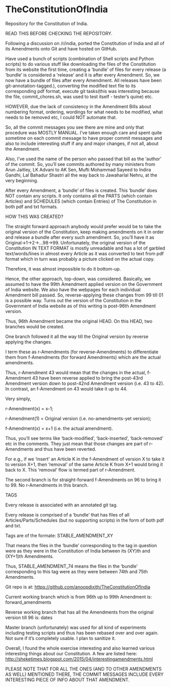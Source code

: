 # TheConstitutionOfIndia
Repository for the Constitution of India.

READ THIS BEFORE CHECKING THE REPOSITORY.

Following a discussion on /r/india, ported the Constitution of India and all of its Amendments onto Git and have hosted on GitHub. 

Have used a bunch of scripts (combination of Shell scripts and Python scripts) to do various stuff like downloading the files of the Constitution from its website the first time, creating a ‘bundle’ of files for every release (a ‘bundle’ is considered a ‘release’ and it is after every Amendment. So, we now have a bundle of files after every Amendment. All releases have been git-annotation-tagged.), converting the modified text file to its corresponding pdf format, execute git tasks(this was interesting because the file, commit_chores.sh, was used to test itself - tester’s quine)  etc. 

HOWEVER, due the lack of consistency in the Amendment Bills about numbering format, ordering, wordings for what needs to be modified, what needs to be removed etc, I could NOT automate that. 

So, all the commit messages you see there are mine and only that procedure was MOSTLY MANUAL. I’ve taken enough care and spent quite sometime on each commit message to have proper commit messages and also to include interesting stuff if any and major changes, if not all, about the Amendment. 

Also, I’ve used the name of the person who passed that bill as the ‘author’ of the commit. So, you’ll see commits authored by many ministers from Arun Jaitley, LK Advani to AK Sen, Mufti Mohammad Sayeed to Indira Gandhi, Lal Bahadur Shastri all the way back to Jawaharlal Nehru, at the very beginning.

After every Amendment, a ‘bundle’ of files is created. This ‘bundle’ does NOT contain any scripts. It only contains all the PARTS (which contain Articles) and SCHEDULES (which contain Entries) of The Constitution in both pdf and txt formats.

HOW THIS WAS CREATED?

The straight forward approach anybody would prefer would be to take the original version of the Constitution, keep making amendments on it in order and release a bundle after every such amendment. So, you’ll have it as Original->1->2->…98->99. Unfortunately, the original version of the Constitution IN TEXT FORMAT is mostly unreadable and has a lot of garbled text/words/lines in almost every Article as it was converted to text from pdf format which in turn was probably a picture clicked on the actual copy.

Therefore, it was almost impossible to do it bottom-up. 

Hence, the other approach, top-down, was considered. Basically, we assumed to have the 99th Amendment applied version on the Government of India website. We also have the webpages for each individual Amendment bill passed. So, reverse-applying these changes from 99 till 01 is a possible way. Turns out the version of the Constitution in the Government of India website as of this writing is post-96th Amendment version. 

Thus, 96th Amendment became the original HEAD. 
On this HEAD, two branches would be created.

One branch followed it all the way till the Original version by reverse applying the changes. 

I term these as r-Amendments (for reverse-Amendments) to differentiate them from f-Amendments (for forward Amendments) which are the actual amendments.

Thus, r-Amendment 43 would mean that the changes in the actual, f-Amendment 43 have been reverse applied to bring the post-43rd Amendment version down to post-42nd Amendment version (i.e. 43 to 42).
In contrast, an f-Amendment on 43 would take it up to 44. 

Very simply,

r-Amendment(x) = x-1;

r-Amendment(1) = Original version (i.e. no-amendments-yet version);

f-Amendment(x) = x+1 (i.e. the actual amendment).

Thus, you’ll see terms like ‘back-modified’, ‘back-inserted’, ‘back-removed’ etc in the comments. They just mean that those changes are part of r-Amendments and thus have been reverted.

For e.g., if we ‘insert' an Article K in the f-Amendment of version X to take it to version X+1, then ‘removal' of the same Article K from X+1 would bring it back to X. This ‘removal’
flow is termed part of r-Amendment. 



The second branch is for straight-forward f-Amendments on 96 to bring it to 99. No r-Amendments in this branch. 

TAGS

Every release is associated with an annotated git tag. 

Every release is comprised of a ‘bundle’ that has files of all Articles/Parts/Schedules (but no supporting scripts) in the form of both pdf and txt.

Tags are of the formate: STABLE_AMENDMENT_XY

That means the files in the ‘bundle’ corresponding to the tag in question were as they were in the Constitution of India between its (XY)th and (XY+1)th Amendments.

Thus, STABLE_AMENDMENT_74 means the files in the ‘bundle’ corresponding to this tag were as they were between 74th and 75th Amendments.

Git repo is at: https://github.com/anoopdixith/TheConstitutionOfIndia

Current working branch which is from 96th up to 99th Amendment is: forward_amendments

Reverse working branch that has all the Amendments from the original version till 96 is: dates

Master branch (unfortunately) was used for all kind of experiments including testing scripts and thus has been rebased over and over again. Not sure if it’s completely usable. I plan to sanitize it.

Overall, I found the whole exercise interesting and also learned various interesting things about our Constitution. 
A few are listed here: http://sheketimes.blogspot.com/2015/04/interestingamendments.html

PLEASE NOTE THAT FOR ALL THE ONES (AND TO OTHER AMENDMENTS AS WELL) MENTIONED THERE, THE COMMIT MESSAGES INCLUDE EVERY INTERESTING PIECE OF INFO ABOUT THAT AMENDMENT.
